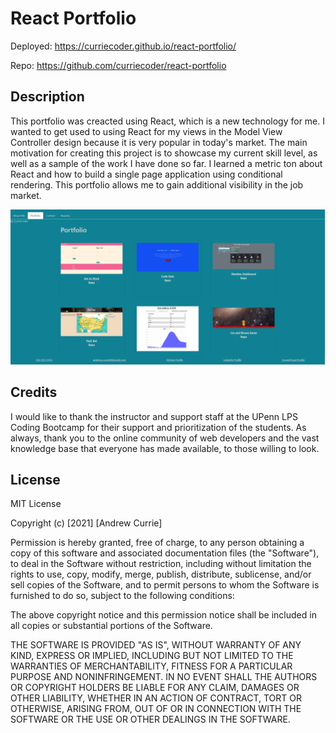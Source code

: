 # React Portfolio

Deployed: https://curriecoder.github.io/react-portfolio/

Repo: https://github.com/curriecoder/react-portfolio

## Description

This portfolio was creacted using React, which is a new technology for me. I wanted to get used to using React for my views in the Model View Controller design because it is very popular in today's market. The main motivation for creating this project is to showcase my current skill level, as well as a sample of the work I have done so far. I learned a metric ton about React and how to build a single page application using conditional rendering. This portfolio allows me to gain additional visibility in the job market.

![screenshot](public/assets/images/screenshot.png)


## Credits

I would like to thank the instructor and support staff at the UPenn LPS Coding Bootcamp for their support and prioritization of the students. As always, thank you to the online community of web developers and the vast knowledge base that everyone has made available, to those willing to look.

## License

MIT License

Copyright (c) [2021] [Andrew Currie]

Permission is hereby granted, free of charge, to any person obtaining a copy
of this software and associated documentation files (the "Software"), to deal
in the Software without restriction, including without limitation the rights
to use, copy, modify, merge, publish, distribute, sublicense, and/or sell
copies of the Software, and to permit persons to whom the Software is
furnished to do so, subject to the following conditions:

The above copyright notice and this permission notice shall be included in all
copies or substantial portions of the Software.

THE SOFTWARE IS PROVIDED "AS IS", WITHOUT WARRANTY OF ANY KIND, EXPRESS OR
IMPLIED, INCLUDING BUT NOT LIMITED TO THE WARRANTIES OF MERCHANTABILITY,
FITNESS FOR A PARTICULAR PURPOSE AND NONINFRINGEMENT. IN NO EVENT SHALL THE
AUTHORS OR COPYRIGHT HOLDERS BE LIABLE FOR ANY CLAIM, DAMAGES OR OTHER
LIABILITY, WHETHER IN AN ACTION OF CONTRACT, TORT OR OTHERWISE, ARISING FROM,
OUT OF OR IN CONNECTION WITH THE SOFTWARE OR THE USE OR OTHER DEALINGS IN THE
SOFTWARE.
